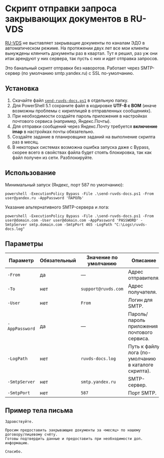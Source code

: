 # Скрипт отправки запроса закрывающих документов в RU-VDS

[RU-VDS](https://ruvds.com/) не выставляет закрыващие документы по каналам ЭДО в автоматическом режиме. На протяжении двух лет все мои клиенты вынуждены клянчить документы раз в квартал. Тут я решил, раз уж они итак арендуют у них сервера, так пусть с них и идет отправка запросов.

Это банальный скрипт отправки без наворотов. Работает через SMTP-сервер (по умолчанию smtp.yandex.ru) с SSL по-умолчанию.

## Установка
1. Скачайте файл [`send-ruvds-docs.ps1`](./send-ruvds-docs.ps1) в отдельную папку.  
2. Для PowerShell 5.1 сохраните файл в кодировке **UTF-8 с BOM** (иначе возможны проблемы с кириллицей в отправленных сообщениях).  
3. При необходимости создайте пароль приложения в настройках почтового сервиса (например, Яндекс.Почты).
4. Для отправки сообщений через Яндекс.Почту требуется **включение imap** в настройках почты обязательно.
5. Создайте задание в планировщике заданий на выполнение скрипта раз в месяц.
6. В некоторых системах возможна ошибка запуска даже с Bypass, скорее всего в свойствах файла будет стоять блокировка, так как файл получен из сети. Разблокируйте.

## Использование

Минимальный запуск (Яндекс, порт 587 по умолчанию):  

```
powershell -ExecutionPolicy Bypass -File .\send-ruvds-docs.ps1 -From user@yandex.ru -AppPassword 'ПАРОЛЬ'
```

Указание альтернативного SMTP-сервера и лога:

```
powershell -ExecutionPolicy Bypass -File .\send-ruvds-docs.ps1 -From user@domain.com -User user@domain.com -AppPassword 'PASSWORD' -SmtpServer smtp.domain.com -SmtpPort 465 -LogPath "C:\Logs\ruvds-docs.log"
```

## Параметры

| Параметр       | Обязательный | Значение по умолчанию | Описание                             |
| -------------- | ------------ | --------------------- | ------------------------------------ |
| `-From`        | да           | —                     | Адрес отправителя.                   |
| `-To`          | нет          | `support@ruvds.com`   | Адрес получателя.                    |
| `-User`        | нет          | `From`                | Логин для SMTP.                      |
| `-AppPassword` | да           | —                     | Пароль/ пароль приложения почтового сервиса. |
| `-LogPath`     | нет          | `ruvds-docs.log`      | Путь к файлу лога (по-умолчанию в каталоге скрипта).|
| `-SmtpServer`  | нет          | `smtp.yandex.ru`      | SMTP-сервер.                         |
| `-SmtpPort`    | нет          | `587`                 | Порт SMTP.                           |

## Пример тела письма

```
Здравствуйте.

Просим предоставить закрывающие документы за <месяц> по нашему договору/лицевому счёту.
Готовы подтвердить данные и предоставить при необходимости доп. информацию.

Спасибо.
```
